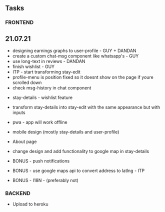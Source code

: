 ## Tasks

### FRONTEND

## 21.07.21

- designing earnings graphs to user-profile - GUY + DANDAN
- create a custom chat-msg component like whatsapp's - GUY
- use long-text in reviews - DANDAN
- finish wishlist - GUY
- ITP - start transforming stay-edit
- profile-menu is position fixed so it doesnt show on the page if youre scrolled down
- check msg-history in chat component

* stay-details - wishlist feature
* transform stay-details into stay-edit with the same appearance but with inputs
* pwa - app will work offline
* mobile design (mostly stay-details and user-profile)
* About page
* change design and add functionality to google map in stay-details

* BONUS - push notifications
* BONUS - use google maps api to convert address to latlng - ITP
* BONUS - I18N - (preferably not)

### BACKEND

- Upload to heroku
